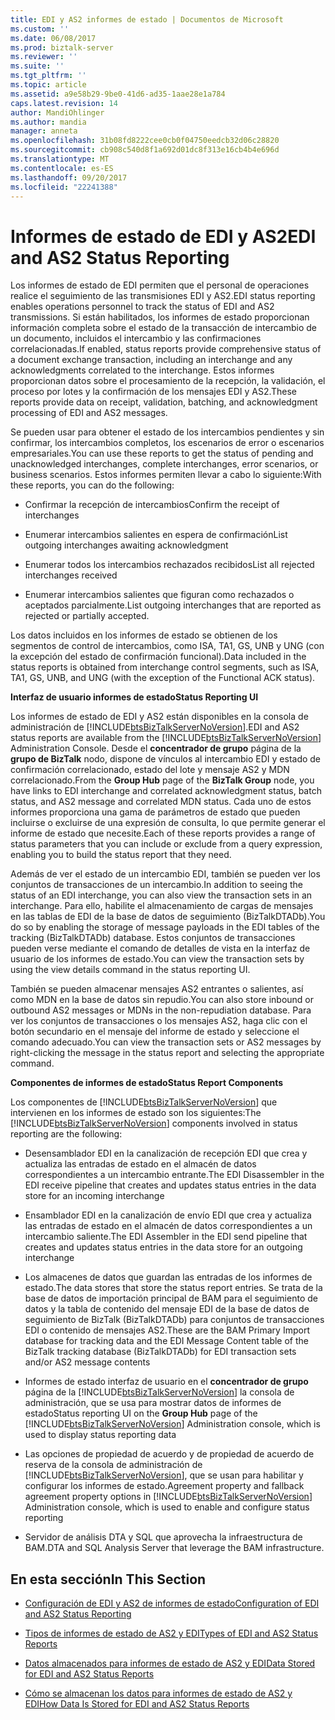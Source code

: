 ```yaml
---
title: EDI y AS2 informes de estado | Documentos de Microsoft
ms.custom: ''
ms.date: 06/08/2017
ms.prod: biztalk-server
ms.reviewer: ''
ms.suite: ''
ms.tgt_pltfrm: ''
ms.topic: article
ms.assetid: a9e58b29-9be0-41d6-ad35-1aae28e1a784
caps.latest.revision: 14
author: MandiOhlinger
ms.author: mandia
manager: anneta
ms.openlocfilehash: 31b08fd8222cee0cb0f04750eedcb32d06c28820
ms.sourcegitcommit: cb908c540d8f1a692d01dc8f313e16cb4b4e696d
ms.translationtype: MT
ms.contentlocale: es-ES
ms.lasthandoff: 09/20/2017
ms.locfileid: "22241388"
---
```

# <a name="edi-and-as2-status-reporting"></a><span data-ttu-id="cc70f-102">Informes de estado de EDI y AS2</span><span class="sxs-lookup"><span data-stu-id="cc70f-102">EDI and AS2 Status Reporting</span></span>
<span data-ttu-id="cc70f-103">Los informes de estado de EDI permiten que el personal de operaciones realice el seguimiento de las transmisiones EDI y AS2.</span><span class="sxs-lookup"><span data-stu-id="cc70f-103">EDI status reporting enables operations personnel to track the status of EDI and AS2 transmissions.</span></span> <span data-ttu-id="cc70f-104">Si están habilitados, los informes de estado proporcionan información completa sobre el estado de la transacción de intercambio de un documento, incluidos el intercambio y las confirmaciones correlacionadas.</span><span class="sxs-lookup"><span data-stu-id="cc70f-104">If enabled, status reports provide comprehensive status of a document exchange transaction, including an interchange and any acknowledgments correlated to the interchange.</span></span> <span data-ttu-id="cc70f-105">Estos informes proporcionan datos sobre el procesamiento de la recepción, la validación, el proceso por lotes y la confirmación de los mensajes EDI y AS2.</span><span class="sxs-lookup"><span data-stu-id="cc70f-105">These reports provide data on receipt, validation, batching, and acknowledgment processing of EDI and AS2 messages.</span></span>  
  
 <span data-ttu-id="cc70f-106">Se pueden usar para obtener el estado de los intercambios pendientes y sin confirmar, los intercambios completos, los escenarios de error o escenarios empresariales.</span><span class="sxs-lookup"><span data-stu-id="cc70f-106">You can use these reports to get the status of pending and unacknowledged interchanges, complete interchanges, error scenarios, or business scenarios.</span></span> <span data-ttu-id="cc70f-107">Estos informes permiten llevar a cabo lo siguiente:</span><span class="sxs-lookup"><span data-stu-id="cc70f-107">With these reports, you can do the following:</span></span>  
  
-   <span data-ttu-id="cc70f-108">Confirmar la recepción de intercambios</span><span class="sxs-lookup"><span data-stu-id="cc70f-108">Confirm the receipt of interchanges</span></span>  
  
-   <span data-ttu-id="cc70f-109">Enumerar intercambios salientes en espera de confirmación</span><span class="sxs-lookup"><span data-stu-id="cc70f-109">List outgoing interchanges awaiting acknowledgment</span></span>  
  
-   <span data-ttu-id="cc70f-110">Enumerar todos los intercambios rechazados recibidos</span><span class="sxs-lookup"><span data-stu-id="cc70f-110">List all rejected interchanges received</span></span>  
  
-   <span data-ttu-id="cc70f-111">Enumerar intercambios salientes que figuran como rechazados o aceptados parcialmente.</span><span class="sxs-lookup"><span data-stu-id="cc70f-111">List outgoing interchanges that are reported as rejected or partially accepted.</span></span>  
  
 <span data-ttu-id="cc70f-112">Los datos incluidos en los informes de estado se obtienen de los segmentos de control de intercambios, como ISA, TA1, GS, UNB y UNG (con la excepción del estado de confirmación funcional).</span><span class="sxs-lookup"><span data-stu-id="cc70f-112">Data included in the status reports is obtained from interchange control segments, such as ISA, TA1, GS, UNB, and UNG (with the exception of the Functional ACK status).</span></span>  
  
 <span data-ttu-id="cc70f-113">**Interfaz de usuario informes de estado**</span><span class="sxs-lookup"><span data-stu-id="cc70f-113">**Status Reporting UI**</span></span>  
  
 <span data-ttu-id="cc70f-114">Los informes de estado de EDI y AS2 están disponibles en la consola de administración de [!INCLUDE[btsBizTalkServerNoVersion](../includes/btsbiztalkservernoversion-md.md)].</span><span class="sxs-lookup"><span data-stu-id="cc70f-114">EDI and AS2 status reports are available from the [!INCLUDE[btsBizTalkServerNoVersion](../includes/btsbiztalkservernoversion-md.md)] Administration Console.</span></span> <span data-ttu-id="cc70f-115">Desde el **concentrador de grupo** página de la **grupo de BizTalk** nodo, dispone de vínculos al intercambio EDI y estado de confirmación correlacionado, estado del lote y mensaje AS2 y MDN correlacionado.</span><span class="sxs-lookup"><span data-stu-id="cc70f-115">From the **Group Hub** page of the **BizTalk Group** node, you have links to EDI interchange and correlated acknowledgment status, batch status, and AS2 message and correlated MDN status.</span></span> <span data-ttu-id="cc70f-116">Cada uno de estos informes proporciona una gama de parámetros de estado que pueden incluirse o excluirse de una expresión de consulta, lo que permite generar el informe de estado que necesite.</span><span class="sxs-lookup"><span data-stu-id="cc70f-116">Each of these reports provides a range of status parameters that you can include or exclude from a query expression, enabling you to build the status report that they need.</span></span>  
  
 <span data-ttu-id="cc70f-117">Además de ver el estado de un intercambio EDI, también se pueden ver los conjuntos de transacciones de un intercambio.</span><span class="sxs-lookup"><span data-stu-id="cc70f-117">In addition to seeing the status of an EDI interchange, you can also view the transaction sets in an interchange.</span></span> <span data-ttu-id="cc70f-118">Para ello, habilite el almacenamiento de cargas de mensajes en las tablas de EDI de la base de datos de seguimiento (BizTalkDTADb).</span><span class="sxs-lookup"><span data-stu-id="cc70f-118">You do so by enabling the storage of message payloads in the EDI tables of the tracking (BizTalkDTADb) database.</span></span> <span data-ttu-id="cc70f-119">Estos conjuntos de transacciones pueden verse mediante el comando de detalles de vista en la interfaz de usuario de los informes de estado.</span><span class="sxs-lookup"><span data-stu-id="cc70f-119">You can view the transaction sets by using the view details command in the status reporting UI.</span></span>  
  
 <span data-ttu-id="cc70f-120">También se pueden almacenar mensajes AS2 entrantes o salientes, así como MDN en la base de datos sin repudio.</span><span class="sxs-lookup"><span data-stu-id="cc70f-120">You can also store inbound or outbound AS2 messages or MDNs in the non-repudiation database.</span></span> <span data-ttu-id="cc70f-121">Para ver los conjuntos de transacciones o los mensajes AS2, haga clic con el botón secundario en el mensaje del informe de estado y seleccione el comando adecuado.</span><span class="sxs-lookup"><span data-stu-id="cc70f-121">You can view the transaction sets or AS2 messages by right-clicking the message in the status report and selecting the appropriate command.</span></span>  
  
 <span data-ttu-id="cc70f-122">**Componentes de informes de estado**</span><span class="sxs-lookup"><span data-stu-id="cc70f-122">**Status Report Components**</span></span>  
  
 <span data-ttu-id="cc70f-123">Los componentes de [!INCLUDE[btsBizTalkServerNoVersion](../includes/btsbiztalkservernoversion-md.md)] que intervienen en los informes de estado son los siguientes:</span><span class="sxs-lookup"><span data-stu-id="cc70f-123">The [!INCLUDE[btsBizTalkServerNoVersion](../includes/btsbiztalkservernoversion-md.md)] components involved in status reporting are the following:</span></span>  
  
-   <span data-ttu-id="cc70f-124">Desensamblador EDI en la canalización de recepción EDI que crea y actualiza las entradas de estado en el almacén de datos correspondientes a un intercambio entrante.</span><span class="sxs-lookup"><span data-stu-id="cc70f-124">The EDI Disassembler in the EDI receive pipeline that creates and updates status entries in the data store for an incoming interchange</span></span>  
  
-   <span data-ttu-id="cc70f-125">Ensamblador EDI en la canalización de envío EDI que crea y actualiza las entradas de estado en el almacén de datos correspondientes a un intercambio saliente.</span><span class="sxs-lookup"><span data-stu-id="cc70f-125">The EDI Assembler in the EDI send pipeline that creates and updates status entries in the data store for an outgoing interchange</span></span>  
  
-   <span data-ttu-id="cc70f-126">Los almacenes de datos que guardan las entradas de los informes de estado.</span><span class="sxs-lookup"><span data-stu-id="cc70f-126">The data stores that store the status report entries.</span></span> <span data-ttu-id="cc70f-127">Se trata de la base de datos de importación principal de BAM para el seguimiento de datos y la tabla de contenido del mensaje EDI de la base de datos de seguimiento de BizTalk (BizTalkDTADb) para conjuntos de transacciones EDI o contenido de mensajes AS2.</span><span class="sxs-lookup"><span data-stu-id="cc70f-127">These are the BAM Primary Import database for tracking data and the EDI Message Content table of the BizTalk tracking database (BizTalkDTADb) for EDI transaction sets and/or AS2 message contents</span></span>  
  
-   <span data-ttu-id="cc70f-128">Informes de estado interfaz de usuario en el **concentrador de grupo** página de la [!INCLUDE[btsBizTalkServerNoVersion](../includes/btsbiztalkservernoversion-md.md)] la consola de administración, que se usa para mostrar datos de informes de estado</span><span class="sxs-lookup"><span data-stu-id="cc70f-128">Status reporting UI on the **Group Hub** page of the [!INCLUDE[btsBizTalkServerNoVersion](../includes/btsbiztalkservernoversion-md.md)] Administration console, which is used to display status reporting data</span></span>  
  
-   <span data-ttu-id="cc70f-129">Las opciones de propiedad de acuerdo y de propiedad de acuerdo de reserva de la consola de administración de [!INCLUDE[btsBizTalkServerNoVersion](../includes/btsbiztalkservernoversion-md.md)], que se usan para habilitar y configurar los informes de estado.</span><span class="sxs-lookup"><span data-stu-id="cc70f-129">Agreement property and fallback agreement property options in [!INCLUDE[btsBizTalkServerNoVersion](../includes/btsbiztalkservernoversion-md.md)] Administration console, which is used to enable and configure status reporting</span></span>  
  
-   <span data-ttu-id="cc70f-130">Servidor de análisis DTA y SQL que aprovecha la infraestructura de BAM.</span><span class="sxs-lookup"><span data-stu-id="cc70f-130">DTA and SQL Analysis Server that leverage the BAM infrastructure.</span></span>  
  
## <a name="in-this-section"></a><span data-ttu-id="cc70f-131">En esta sección</span><span class="sxs-lookup"><span data-stu-id="cc70f-131">In This Section</span></span>  
  
-   [<span data-ttu-id="cc70f-132">Configuración de EDI y AS2 de informes de estado</span><span class="sxs-lookup"><span data-stu-id="cc70f-132">Configuration of EDI and AS2 Status Reporting</span></span>](../core/configuration-of-edi-and-as2-status-reporting.md)  
  
-   [<span data-ttu-id="cc70f-133">Tipos de informes de estado de AS2 y EDI</span><span class="sxs-lookup"><span data-stu-id="cc70f-133">Types of EDI and AS2 Status Reports</span></span>](../core/types-of-edi-and-as2-status-reports.md)  
  
-   [<span data-ttu-id="cc70f-134">Datos almacenados para informes de estado de AS2 y EDI</span><span class="sxs-lookup"><span data-stu-id="cc70f-134">Data Stored for EDI and AS2 Status Reports</span></span>](../core/data-stored-for-edi-and-as2-status-reports.md)  
  
-   [<span data-ttu-id="cc70f-135">Cómo se almacenan los datos para informes de estado de AS2 y EDI</span><span class="sxs-lookup"><span data-stu-id="cc70f-135">How Data Is Stored for EDI and AS2 Status Reports</span></span>](../core/how-data-is-stored-for-edi-and-as2-status-reports.md)
